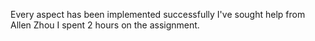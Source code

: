 Every aspect has been implemented successfully
I've sought help from Allen Zhou
I spent 2 hours on the assignment.